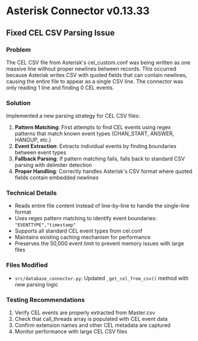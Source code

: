 # Asterisk Connector v0.13.33

## Fixed CEL CSV Parsing Issue

### Problem
The CEL CSV file from Asterisk's cel_custom.conf was being written as one massive line without proper newlines between records. This occurred because Asterisk writes CSV with quoted fields that can contain newlines, causing the entire file to appear as a single CSV line. The connector was only reading 1 line and finding 0 CEL events.

### Solution
Implemented a new parsing strategy for CEL CSV files:

1. **Pattern Matching**: First attempts to find CEL events using regex patterns that match known event types (CHAN_START, ANSWER, HANGUP, etc.)
2. **Event Extraction**: Extracts individual events by finding boundaries between event types
3. **Fallback Parsing**: If pattern matching fails, falls back to standard CSV parsing with delimiter detection
4. **Proper Handling**: Correctly handles Asterisk's CSV format where quoted fields contain embedded newlines

### Technical Details
- Reads entire file content instead of line-by-line to handle the single-line format
- Uses regex pattern matching to identify event boundaries: `"EVENTTYPE","timestamp"`
- Supports all standard CEL event types from cel.conf
- Maintains existing caching mechanism for performance
- Preserves the 50,000 event limit to prevent memory issues with large files

### Files Modified
- `src/database_connector.py`: Updated `_get_cel_from_csv()` method with new parsing logic

### Testing Recommendations
1. Verify CEL events are properly extracted from Master.csv
2. Check that call_threads array is populated with CEL event data
3. Confirm extension names and other CEL metadata are captured
4. Monitor performance with large CEL CSV files